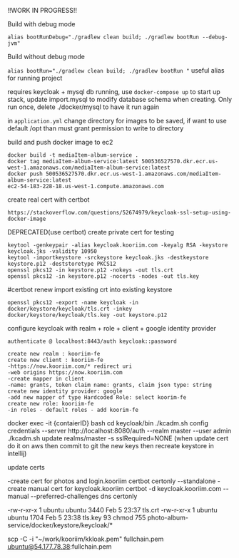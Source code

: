 !!WORK IN PROGRESS!!

Build with debug mode

```alias bootRunDebug="./gradlew clean build; ./gradlew bootRun --debug-jvm"```

Build without debug mode

```alias bootRun="./gradlew clean build; ./gradlew bootRun "```
useful alias for running project

requires keycloak + mysql db running, use ```docker-compose up``` to start up stack,
update import.mysql to modify database schema when creating. Only run once, delete ./docker/mysql to have it run again

in ```application.yml``` change directory for images to be saved, if want to use default /opt than must grant permission to write to directory

build and push docker image to ec2

```
docker build -t mediaItem-album-service .
docker tag mediaItem-album-service:latest 500536527570.dkr.ecr.us-west-1.amazonaws.com/mediaItem-album-service:latest
docker push 500536527570.dkr.ecr.us-west-1.amazonaws.com/mediaItem-album-service:latest
ec2-54-183-228-18.us-west-1.compute.amazonaws.com
```
create real cert with certbot
```
https://stackoverflow.com/questions/52674979/keycloak-ssl-setup-using-docker-image
```

DEPRECATED(use certbot)
create private cert for testing
```$xslt
keytool -genkeypair -alias keycloak.kooriim.com -keyalg RSA -keystore keycloak.jks -validity 10950
keytool -importkeystore -srckeystore keycloak.jks -destkeystore keystore.p12 -deststoretype PKCS12
openssl pkcs12 -in keystore.p12 -nokeys -out tls.crt
openssl pkcs12 -in keystore.p12 -nocerts -nodes -out tls.key
```

#certbot renew
import existing crt into existing keystore

```$xslt
openssl pkcs12 -export -name keycloak -in docker/keystore/keycloak/tls.crt -inkey docker/keystore/keycloak/tls.key -out keystore.p12
```

configure keycloak with realm + role + client + google identity provider

```$xslt
authenticate @ localhost:8443/auth keycloak::password
```

```$xslt
create new realm : kooriim-fe
create new client : kooriim-fe
-https://now.kooriim.com/* redirect uri
-web origins https://now.kooriim.com
-create mapper in client
-name: grants, token claim name: grants, claim json type: string
create new identity provider: google
-add new mapper of type Hardcoded Role: select koorim-fe
create new role: kooriim-fe
-in roles - default roles - add koorim-fe
```


docker exec -it {contaierID} bash
cd keycloak/bin
./kcadm.sh config credentials --server http://localhost:8080/auth --realm master --user admin
./kcadm.sh update realms/master -s sslRequired=NONE
(when update cert do it on aws then commit to git the new keys then recreate keystore in intellij)

update certs

-create cert for photos and login.kooriim
 certbot certonly --standalone
-create manual cert for keycloak.kooriim
 certbot -d keycloak.kooriim.com --manual --preferred-challenges dns certonly

-rw-r-xr-x 1 ubuntu ubuntu 3440 Feb  5 23:37 tls.crt
-rw-r-xr-x 1 ubuntu ubuntu 1704 Feb  5 23:38 tls.key
   93  chmod 755 photo-album-service/docker/keystore/keycloak/*

scp -C -i "~/work/kooriim/kkloak.pem" fullchain.pem ubuntu@54.177.78.38:fullchain.pem
